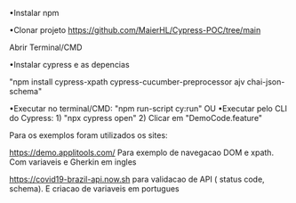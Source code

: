 
•Instalar npm

•Clonar projeto
https://github.com/MaierHL/Cypress-POC/tree/main

Abrir Terminal/CMD

•Instalar cypress e as depencias

"npm install cypress-xpath cypress-cucumber-preprocessor ajv chai-json-schema"

•Executar no terminal/CMD: "npm run-script cy:run"
    OU
•Executar pelo CLI do Cypress: 1) "npx cypress open"
                               2) Clicar em "DemoCode.feature"


Para os exemplos foram utilizados os sites:

https://demo.applitools.com/  Para exemplo de navegacao DOM e xpath. Com variaveis e Gherkin em ingles

https://covid19-brazil-api.now.sh para validacao de API ( status code, schema). E criacao de variaveis em portugues 


